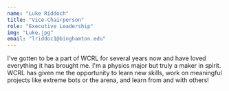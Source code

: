 ```yaml
---
name: "Luke Riddoch"
title: "Vice-Chairperson"
role: "Executive Leadership"
img: "Luke.jpg"
email: "lriddoc1@binghamton.edu"
---
```

I've gotten to be a part of WCRL for several years now and have loved everything it has brought me. I'm a physics major but truly a maker in spirit. WCRL has given me the opportunity to learn new skills, work on meaningful projects like extreme bots or the arena, and learn from and with others!
